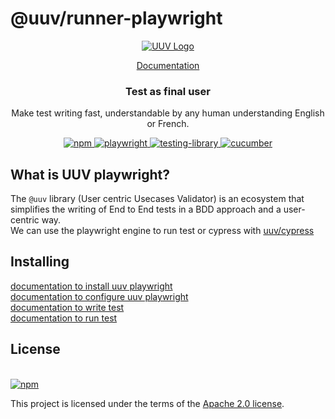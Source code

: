 

# @uuv/runner-playwright
<p align="center">  
<a href="https://e2e-test-quest.github.io">  
<picture>  
<img alt="UUV Logo" src="https://e2e-test-quest.github.io/uuv/img/uuv.png">  
</picture>  
</a>  
</p>  
<p align="center">  
<a href="https://e2e-test-quest.github.io">Documentation</a>  
</p>  

<h3 align="center">  
Test as final user  
</h3>  

<p align="center">  
Make test writing fast, understandable by any human understanding English or French.  
</p>  

<p align="center">  
<a href="https://www.npmjs.com/package/@uuv/playwright">  
<img src="https://img.shields.io/badge/available%20on%20npm-grey?logo=npm" alt="npm"/>  
</a>  
<a href="https://playwright.dev/">  
<img src="https://img.shields.io/badge/tested with-playwright-1dbb68?logo=playwright" alt="playwright"/>  
</a>  
<a href="https://testing-library.com/">  
<img src="https://img.shields.io/badge/tested%20with-testing%20library-ED3B3A?logo=testing-library" alt="testing-library"/>  
</a>  
<a href="https://cucumber.io/">  
<img src="https://img.shields.io/badge/tested%20with-cucumber-1dbb68?logo=cucumber" alt="cucumber"/>  
</a><br />  
</p>  

## What is UUV playwright?

<p align="center">  

The `@uuv` library (User centric Usecases Validator) is an ecosystem that simplifies the writing of End to End tests in a BDD approach and a user-centric way.  
We can use the playwright engine to run test or cypress with [uuv/cypress](https://www.npmjs.com/package/@uuv/cypress)
</p>  

## Installing


[documentation to install uuv playwright](https://e2e-test-quest.github.io/uuv/docs/getting-started/installation#playwright)  
[documentation to configure uuv playwright](https://e2e-test-quest.github.io/uuv/docs/getting-started/configuration#playwright)  
[documentation to write test](https://e2e-test-quest.github.io/uuv/docs/test/first-test)  
[documentation to run test](https://e2e-test-quest.github.io/uuv/docs/test/running-test)

## License

[<a href="https://www.npmjs.com/package/@uuv/playwright">  
<img src="https://img.shields.io/badge/license-Apache%202.0-blue" alt="npm"/>  
</a>](https://www.apache.org/licenses/LICENSE-2.0)

This project is licensed under the terms of the [Apache 2.0 license](https://www.apache.org/licenses/LICENSE-2.0).
